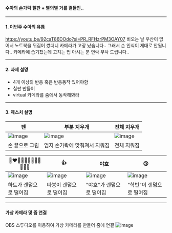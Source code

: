 #### 수아의 손가락 칠판 + 별의별 거를 곁들인..
---

#### 1. 이번주 수아의 유튭
https://youtu.be/92caT86DOdo?si=PR_RFHzrPM3OAY07
비오는 날 우산이 없어서 노트북을 뒤집어 썼더니 카메라가 고장 났습니다.. 그래서 손 인식이 제대로 안됩니다.. 카메라에 습기찼는데 고치는 법 아시는 분 연락 부탁 드립니다..

---
#### 2. 과제 설명
- 4개 이상의 반응 혹은 반응동작 있어야함
- 칠판 만들어
- virtual 카메라를 줌에서 동작해봐라

---
#### 3. 제스처 설명
|펜|부분 지우개|전체 지우개|
|---|-----|------|
|![image](https://github.com/user-attachments/assets/79ff0e96-e382-4dee-aac9-17c46d4771d5)|![image](https://github.com/user-attachments/assets/5b9b0a4d-521a-461d-b332-b82591c69ee0)|![image](https://github.com/user-attachments/assets/3f32b085-c9d2-4c9b-b1a9-9716d79b8cd8)|
|손 끝으로 그림|엄지 손가락에 맞춰져서 지워짐|전체 지워짐|

|🩷❤🧡💛💜💙🩵💚🖤🩶🤍🤎|👍|야호|😢|
|-----|-----------|------|--------|
|![image](https://github.com/user-attachments/assets/aebc11d7-e9bb-453c-a116-82fb1bd7f381)|![image](https://github.com/user-attachments/assets/cb7eec9f-b6f4-425a-908a-71f27126eb43)|![image](https://github.com/user-attachments/assets/4ea6afc3-8bae-46bd-9782-ad3b1b2f2ff8)|![image](https://github.com/user-attachments/assets/1a4286f3-af3b-4aa6-9c84-054daa40e003)|
|하트가 랜덤으로 떨어짐|따봉이 랜덤으로 떨어짐|"야호"가 랜덤으로 떨어짐|"학번"이 랜덤으로 떨어짐|

---
#### 가상 카메라 및 줌 연결

OBS 스튜디오를 이용하여 가상 카메라를 만들어 줌에 연결
![image](https://github.com/user-attachments/assets/bff469b3-a6f0-4792-8f8c-480ae107b352)



